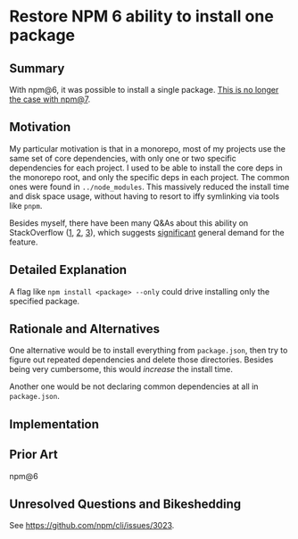 # Restore NPM 6 ability to install one package

## Summary

With npm@6, it was possible to install a single package. [This is no longer the case with npm@7](https://github.com/npm/cli/issues/3023).

## Motivation

My particular motivation is that in a monorepo, most of my projects use the same set of core dependencies, with only one or two specific dependencies for each project. I used to be able to install the core deps in the monorepo root, and only the specific deps in each project. The common ones were found in `../node_modules`. This massively reduced the install time and disk space usage, without having to resort to iffy symlinking via tools like `pnpm`.

Besides myself, there have been many Q&As about this ability on StackOverflow ([1](https://stackoverflow.com/questions/52786695/npm-install-always-installs-everything-from-package-json), [2](https://stackoverflow.com/questions/49732031/npm-install-single-package-without-rest-of-dependencies), [3](https://stackoverflow.com/questions/22420564/install-only-one-package-from-package-json/65233880#65233880)), which suggests [significant](https://en.wikipedia.org/wiki/1%25_rule_(Internet_culture)) general demand for the feature.

## Detailed Explanation

A flag like `npm install <package> --only` could drive installing only the specified package.

## Rationale and Alternatives

One alternative would be to install everything from `package.json`, then try to figure out repeated dependencies and delete those directories. Besides being very cumbersome, this would *increase* the install time.

Another one would be not declaring common dependencies at all in `package.json`.

## Implementation


## Prior Art

npm@6

## Unresolved Questions and Bikeshedding

See https://github.com/npm/cli/issues/3023.
